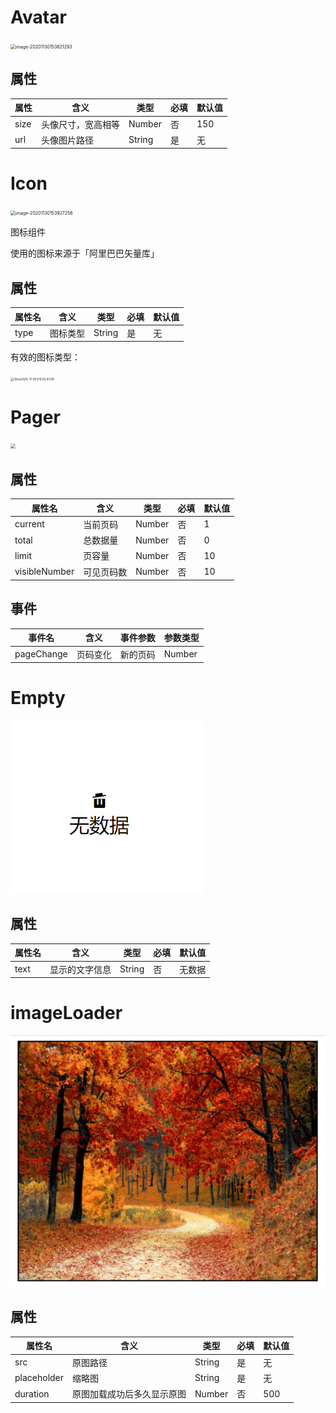 # Avatar

<img src="http://mdrs.yuanjin.tech/img/20201130153821.png" alt="image-20201130153821293" style="zoom:50%;" />


## 属性

| 属性 | 含义               | 类型   | 必填 | 默认值 |
|------|--------------------|--------|------|--------|
| size | 头像尺寸，宽高相等 | Number | 否   | 150    |
| url  | 头像图片路径       | String | 是   | 无     |

# Icon

<img src="http://mdrs.yuanjin.tech/img/20201130153927.png" alt="image-20201130153927256" style="zoom:50%;" />

图标组件

使用的图标来源于「阿里巴巴矢量库」

## 属性

| 属性名 | 含义     | 类型   | 必填 | 默认值 |
|--------|----------|--------|------|--------|
| type   | 图标类型 | String | 是   | 无     |

有效的图标类型：

<img src="http://mdrs.yuanjin.tech/img/20201130155542.jpg" alt="iShot2020-11-30下午03.47.09" style="zoom:33%;" />


# Pager

<img src="http://mdrs.yuanjin.tech/img/20201113130301.png" style="zoom:50%;" />

## 属性

| 属性名        | 含义       | 类型   | 必填 | 默认值 |
|---------------|------------|--------|------|--------|
| current       | 当前页码   | Number | 否   | 1      |
| total         | 总数据量   | Number | 否   | 0      |
| limit         | 页容量     | Number | 否   | 10     |
| visibleNumber | 可见页码数 | Number | 否   | 10     |

## 事件

| 事件名     | 含义     | 事件参数 | 参数类型 |
|------------|----------|----------|----------|
| pageChange | 页码变化 | 新的页码 | Number   |

# Empty

![avatar](../image/empty.png)

## 属性

| 属性名 | 含义           | 类型   | 必填 | 默认值 |
|--------|----------------|--------|------|--------|
| text   | 显示的文字信息 | String | 否   | 无数据 |


# imageLoader


![avatar](../image/imageLoader.png)

## 属性
| 属性名      | 含义                       | 类型   | 必填 | 默认值 |
|-------------|----------------------------|--------|------|--------|
| src         | 原图路径                   | String | 是   | 无     |
| placeholder | 缩略图                     | String | 是   | 无     |
| duration    | 原图加载成功后多久显示原图 | Number | 否   | 500    |





